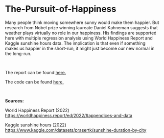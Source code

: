 # The-Pursuit-of-Happiness

Many people think moving somewhere sunny would make them happier. But research from Nobel prize winning laureate Daniel Kahneman suggests that weather plays virtually no role in our happiness. His findings are supported here with multiple regression analysis using World Happiness Report and Kaggle sunshine hours data. The implication is that even if something makes us happier in the short-run, it might just become our new normal in the long-run.

<br/>

The report can be found [here.](The_Pursuit_of_Happiness.md)

The code can be found [here.](The_Pursuit_of_Happiness.Rmd)

<br/>

**Sources:**

World Happiness Report (2022) https://worldhappiness.report/ed/2022/#appendices-and-data

Kaggle sunshine hours (2022) https://www.kaggle.com/datasets/prasertk/sunshine-duration-by-city
